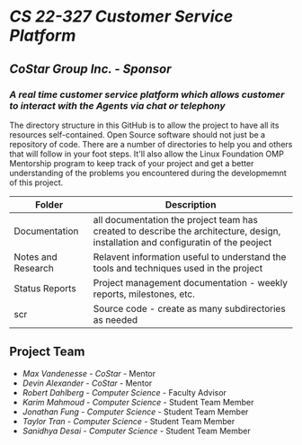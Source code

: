 # *CS 22-327 Customer Service Platform*
## *CoStar Group Inc. - Sponsor*
### *A real time customer service platform which allows customer to interact with the Agents via chat or telephony*
The directory structure in this GitHub is to allow the project to have all its resources self-contained.
Open Source software should not just be a repository of code.  There are a number of directories to help you and others that will 
follow in your foot steps.  It'll also allow the Linux Foundation OMP Mentorship program to keep track of your project and get
a better understanding of the problems you encountered during the developmemnt of this project.

| Folder | Description |
|---|---|
| Documentation |  all documentation the project team has created to describe the architecture, design, installation and configuratin of the peoject |
| Notes and Research | Relavent information useful to understand the tools and techniques used in the project |
| Status Reports | Project management documentation - weekly reports, milestones, etc. |
| scr | Source code - create as many subdirectories as needed |

## Project Team
- *Max Vandenesse*  - *CoStar* - Mentor
- *Devin Alexander*  - *CoStar* - Mentor
- *Robert Dahlberg* - *Computer Science* - Faculty Advisor
- *Karim Mahmoud* - *Computer Science* - Student Team Member
- *Jonathan Fung* - *Computer Science* - Student Team Member
- *Taylor Tran* - *Computer Science* - Student Team Member
- *Sanidhya Desai* - *Computer Science* - Student Team Member
